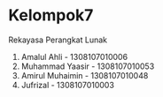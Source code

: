 # Kelompok7
Rekayasa Perangkat Lunak

1. Amalul Ahli - 1308107010006
2. Muhammad Yaasir - 1308107010053
3. Amirul Muhaimin - 1308107010048
4. Jufrizal - 1308107010003